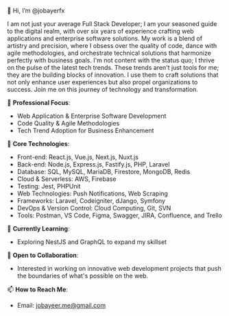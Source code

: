 👋 Hi, I’m @jobayerfx

I am not just your average Full Stack Developer; I am your seasoned guide to the digital realm, with over six years of experience crafting web applications and enterprise software solutions. My work is a blend of artistry and precision, where I obsess over the quality of code, dance with agile methodologies, and orchestrate technical solutions that harmonize perfectly with business goals. I'm not content with the status quo; I thrive on the pulse of the latest tech trends. These trends aren't just tools for me; they are the building blocks of innovation. I use them to craft solutions that not only enhance user experiences but also propel organizations to success. Join me on this journey of technology and transformation.

💼 **Professional Focus**:
- Web Application & Enterprise Software Development
- Code Quality & Agile Methodologies
- Tech Trend Adoption for Business Enhancement

🚀 **Core Technologies**:
- Front-end: React.js, Vue.js, Next.js, Nuxt.js
- Back-end: Node.js, Express.js, Fastify.js, PHP, Laravel
- Database: SQL, MySQL, MariaDB, Firestore, MongoDB, Redis
- Cloud & Serverless: AWS, Firebase
- Testing: Jest, PHPUnit
- Web Technologies: Push Notifications, Web Scraping
- Frameworks: Laravel, Codeigniter, dJango, Symfony
- DevOps & Version Control: Cloud Computing, Git, SVN
- Tools: Postman, VS Code, Figma, Swagger, JIRA, Confluence, and Trello

🌱 **Currently Learning**:
- Exploring NestJS and GraphQL to expand my skillset

💞️ **Open to Collaboration**:
- Interested in working on innovative web development projects that push the boundaries of what's possible on the web.

📫 **How to Reach Me**:
- Email: jobayeer.me@gmail.com
